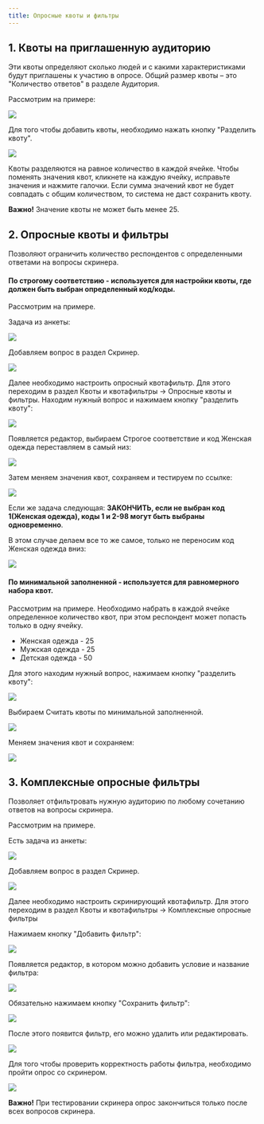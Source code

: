 ```yaml
---
title: Опросные квоты и фильтры
---
```


## 1. Квоты на приглашенную аудиторию

Эти квоты определяют сколько людей и с какими характеристиками будут приглашены к участию в опросе. Общий размер квоты – это "Количество ответов" в разделе Аудитория.

Рассмотрим на примере:

![](./images/911.png)

Для того чтобы добавить квоты, необходимо нажать кнопку "Разделить квоту".

![](./images/912.png)

Квоты разделяются на равное количество в каждой ячейке. Чтобы поменять значения квот, кликнете на каждую ячейку, исправьте значения и нажмите галочки. Если сумма значений квот не будет совпадать с общим количеством, то система не даст сохранить квоту.

**Важно!** Значение квоты не может быть менее 25.

## 2. Опросные квоты и фильтры

Позволяют ограничить количество респондентов с определенными ответами на вопросы скринера.

#### **По строгому соответствию** - используется для настройки квоты, где должен быть выбран определенный код/коды.

Рассмотрим на примере.

Задача из анкеты:

![](./images/921.png)

Добавляем вопрос в раздел Скринер.

![](./images/922.png)

Далее необходимо настроить опросный квотафильтр.
Для этого переходим в раздел Квоты и квотафильтры -> Опросные квоты и фильтры.
Находим нужный вопрос и нажимаем кнопку "разделить квоту":

![](./images/926.png)

Появляется редактор, выбираем Строгое соответствие и код Женская одежда переставляем в самый низ:

![](./images/923.png)

Затем меняем значения квот, сохраняем и тестируем по ссылке:

![](./images/924.png)

Если же задача следующая: **ЗАКОНЧИТЬ, если не выбран код 1(Женская одежда), коды 1 и 2-98 могут быть выбраны одновременно**.

В этом случае делаем все то же самое, только не переносим код Женская одежда вниз:

![](./images/925.png)

#### **По минимальной заполненной** - используется для равномерного набора квот.

Рассмотрим на примере. Необходимо набрать в каждой ячейке определенное количество квот, при этом респондент может попасть только в одну ячейку.

- Женская одежда - 25
- Мужская одежда - 25
- Детская одежда - 50

Для этого находим нужный вопрос, нажимаем кнопку "разделить квоту":

![](./images/926.png)

Выбираем Считать квоты по минимальной заполненной.

![](./images/927.png)

Меняем значения квот и сохраняем:

![](./images/928.png)

## 3. Комплексные опросные фильтры

Позволяет отфильтровать нужную аудиторию по любому сочетанию ответов на вопросы скринера.

Рассмотрим на примере.

Есть задача из анкеты:

![](./images/931.png)

Добавляем вопрос в раздел Скринер.

![](./images/932.png)

Далее необходимо настроить скринирующий квотафильтр.
Для этого переходим в раздел Квоты и квотафильтры -> Комплексные опросные фильтры

Нажимаем кнопку "Добавить фильтр":

![](./images/933.png)

Появляется редактор, в котором можно добавить условие и название фильтра:

![](./images/934.png)

Обязательно нажимаем кнопку "Сохранить фильтр":

![](./images/935.png)

После этого появится фильтр, его можно удалить или редактировать.

![](./images/936.png)

Для того чтобы проверить корректность работы фильтра, необходимо пройти опрос со скринером.

![](./images/937.png)

**Важно!** При тестировании скринера опрос закончиться только после всех вопросов скринера.